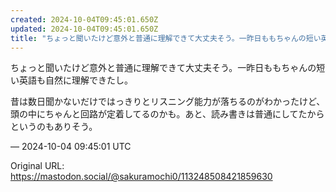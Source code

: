 ```yaml
---
created: 2024-10-04T09:45:01.650Z
updated: 2024-10-04T09:45:01.650Z
title: "ちょっと聞いたけど意外と普通に理解できて大丈夫そう。一昨日ももちゃんの短い英語も[...]"
---
```


<p>ちょっと聞いたけど意外と普通に理解できて大丈夫そう。一昨日ももちゃんの短い英語も自然に理解できたし。</p><p>昔は数日聞かないだけではっきりとリスニング能力が落ちるのがわかったけど、頭の中にちゃんと回路が定着してるのかも。あと、読み書きは普通にしてたからというのもありそう。</p>

&mdash; 2024-10-04 09:45:01 UTC

Original URL: https://mastodon.social/@sakuramochi0/113248508421859630
